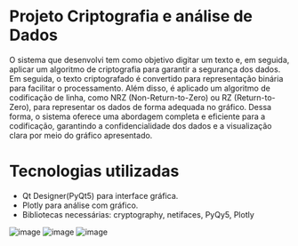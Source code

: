 # Projeto Criptografia e análise de Dados


O sistema que desenvolvi tem como objetivo digitar um texto e, em seguida, aplicar um algoritmo de criptografia para garantir a segurança dos dados. Em seguida, o texto criptografado é convertido para representação binária para facilitar o processamento. Além disso, é aplicado um algoritmo de codificação de linha, como NRZ (Non-Return-to-Zero) ou RZ (Return-to-Zero), para representar os dados de forma adequada no gráfico. Dessa forma, o sistema oferece uma abordagem completa e eficiente para a codificação, garantindo a confidencialidade dos dados e a visualização clara por meio do gráfico apresentado.

# Tecnologias utilizadas

- Qt Designer(PyQt5) para interface gráfica.
- Plotly para análise com gráfico.
- Bibliotecas necessárias: cryptography, netifaces, PyQy5, Plotly

![image](https://github.com/yohanngusso/comunicacao_NRZ_RZ/assets/79810080/f8fba6da-f4cd-4972-b52a-fe26e1a4acf1)
![image](https://github.com/yohanngusso/comunicacao_NRZ_RZ/assets/79810080/69720e24-d652-4b47-bc36-7180b54e6be3)
![image](https://github.com/yohanngusso/comunicacao_NRZ_RZ/assets/79810080/22346c9a-58b2-4a61-9c4c-49fca1f8862c)





  
